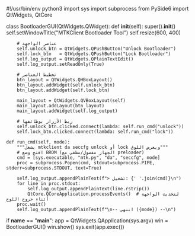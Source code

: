 #!/usr/bin/env python3
import sys
import subprocess
from PySide6 import QtWidgets, QtCore

class BootloaderGUI(QtWidgets.QWidget):
    def __init__(self):
        super().__init__()
        self.setWindowTitle("MTKClient Bootloader Tool")
        self.resize(600, 400)

        # عناصر الواجهة
        self.unlock_btn = QtWidgets.QPushButton("Unlock Bootloader")
        self.lock_btn   = QtWidgets.QPushButton("Lock Bootloader")
        self.log_output = QtWidgets.QPlainTextEdit()
        self.log_output.setReadOnly(True)

        # تخطيط العناصر
        btn_layout = QtWidgets.QHBoxLayout()
        btn_layout.addWidget(self.unlock_btn)
        btn_layout.addWidget(self.lock_btn)

        main_layout = QtWidgets.QVBoxLayout(self)
        main_layout.addLayout(btn_layout)
        main_layout.addWidget(self.log_output)

        # ربط الأزرار بوظائفها
        self.unlock_btn.clicked.connect(lambda: self.run_cmd("unlock"))
        self.lock_btn.clicked.connect(lambda: self.run_cmd("lock"))

    def run_cmd(self, mode):
        """يشغل mtkclient da seccfg unlock أو lock ويعرض اللوق"""
        # افتح وضع BROM (الجهاز مفصول/مطفي مع preloader)
        cmd = [sys.executable, "mtk.py", "da", "seccfg", mode]
        proc = subprocess.Popen(cmd, stdout=subprocess.PIPE, stderr=subprocess.STDOUT, text=True)

        self.log_output.appendPlainText(f"> تشغيل: {' '.join(cmd)}\n")
        for line in proc.stdout:
            self.log_output.appendPlainText(line.rstrip())
            QtCore.QCoreApplication.processEvents()  # لتحديث الواجهة أثناء خروج اللوج
        proc.wait()
        self.log_output.appendPlainText(f"\n-- انتهى ({mode}) --\n")

if __name__ == "__main__":
    app = QtWidgets.QApplication(sys.argv)
    win = BootloaderGUI()
    win.show()
    sys.exit(app.exec())
